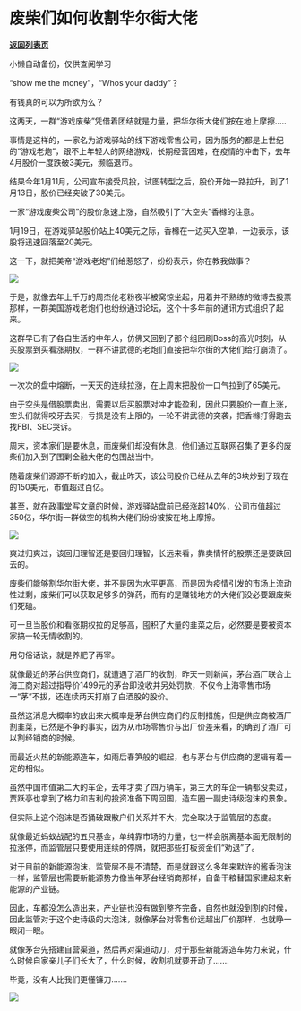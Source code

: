# 废柴们如何收割华尔街大佬

[**返回列表页**](/gzh/政事堂2019)

小懒自动备份，仅供查阅学习

“show me the money”，“Whos your daddy”？  

  

有钱真的可以为所欲为么？

  

这两天，一群“游戏废柴”凭借着团结就是力量，把华尔街大佬们按在地上摩擦.....  

  

事情是这样的，一家名为游戏驿站的线下游戏零售公司，因为服务的都是上世纪的“游戏老炮”，跟不上年轻人的网络游戏，长期经营困难，在疫情的冲击下，去年4月股价一度跌破3美元，濒临退市。

  

结果今年1月11月，公司宣布接受风投，试图转型之后，股价开始一路拉升，到了1月13日，股价已经突破了30美元。  

  

一家“游戏废柴公司”的股价急速上涨，自然吸引了“大空头”香橼的注意。

  

1月19日，在游戏驿站股价站上40美元之际，香橼在一边买入空单，一边表示，该股将迅速回落至20美元。

  

这一下，就把美帝“游戏老炮”们给惹怒了，纷纷表示，你在教我做事？  

  

![](https://mmbiz.qpic.cn/mmbiz_png/rxhS23yu8cPUFV2H8ibd59dgNZChpJbfNMGkFdDicicBf5icyiciblho6qCwNE74qJicQm5iaKOwly1MVHpk2LQS75suyg/640?wx_fmt=png)

  

于是，就像去年上千万的周杰伦老粉夜半被窝惊坐起，用着并不熟练的微博去投票那样，一群美国游戏老炮们也纷纷通过论坛，这个十多年前的通讯方式组织了起来。  

  

这群早已有了各自生活的中年人，仿佛又回到了那个组团刷Boss的高光时刻，从买股票到买看涨期权，一群不讲武德的老炮们直接把华尔街的大佬们给打崩溃了。

  

![](https://mmbiz.qpic.cn/mmbiz_png/rxhS23yu8cPUFV2H8ibd59dgNZChpJbfNVHw6p2miawaAeXVpR9L4LU8DUDvjyhJomP2dicZaR7ofKnkjMY3jFTSA/640?wx_fmt=png)

  

一次次的盘中熔断，一天天的连续拉涨，在上周末把股价一口气拉到了65美元。

  

由于空头是借股票卖出，需要以后买股票对冲才能盈利，因此只要股价一直上涨，空头们就得咬牙去买，亏损是没有上限的，一轮不讲武德的突袭，把香橼打得跑去找FBI、SEC哭诉。

  

周末，资本家们是要休息，而废柴们却没有休息，他们通过互联网召集了更多的废柴们加入到了围剿金融大佬的包围战当中。

  

随着废柴们源源不断的加入，截止昨天，该公司股价已经从去年的3块炒到了现在的150美元，市值超过百亿。  

  

甚至，就在政事堂写文章的时候，游戏驿站盘前已经涨超140%，公司市值超过350亿，华尔街一群做空的机构大佬们纷纷被按在地上摩擦。

  

![](https://mmbiz.qpic.cn/mmbiz_jpg/rxhS23yu8cPUFV2H8ibd59dgNZChpJbfNABbEJBiboD134dRJRZXcSDQRdMY8WSjsubGGnlHwBb5CzTSPknJcrHA/640?wx_fmt=jpeg)

  

爽过归爽过，该回归理智还是要回归理智，长远来看，靠卖情怀的股票还是要跌回去的。  

  

废柴们能够割华尔街大佬，并不是因为水平更高，而是因为疫情引发的市场上流动性过剩，废柴们可以获取足够多的弹药，而有的是赚钱地方的大佬们没必要跟废柴们死磕。

  

可一旦当股价和看涨期权拉的足够高，囤积了大量的韭菜之后，必然要是要被资本家搞一轮无情收割的。

  

用句俗话说，就是养肥了再宰。  

  

就像最近的茅台供应商们，就遭遇了酒厂的收割，昨天一则新闻，茅台酒厂联合上海工商对超过指导价1499元的茅台即没收并另处罚款，不仅令上海零售市场一“茅”不拔，还连续两天打崩了白酒股的股价。

  

虽然这消息大概率的放出来大概率是茅台供应商们的反制措施，但是供应商被酒厂割韭菜，已然是不争的事实，因为从市场零售价与出厂价差来看，的确到了酒厂可以割经销商的时候。  

  

而最近火热的新能源造车，如雨后春笋般的崛起，也与茅台与供应商的逻辑有着一定的相似。  

  

虽然中国市值第二大的车企，去年才卖了四万辆车，第三大的车企一辆都没卖过，贾跃亭也拿到了格力和吉利的投资准备下周回国，造车圈一副史诗级泡沫的景象。

  

但实际上这个泡沫是否捅破跟散户们关系并不大，完全取决于监管层的态度。

  

就像最近蚂蚁战配的五只基金，单纯靠市场的力量，也一样会脱离基本面无限制的拉涨停，而监管层只要使用连续的停牌，就把那些打板资金们“劝退”了。

  

对于目前的新能源泡沫，监管层不是不清楚，而是就跟这么多年来默许的酱香泡沫一样，监管层也需要新能源势力像当年茅台经销商那样，自备干粮替国家建起来新能源的产业链。

  

因此，车都没怎么造出来，产业链也没有做到整齐完备，自然也就没到割的时候，因此监管对于这个史诗级的大泡沫，就像茅台对零售价远超出厂价那样，也就睁一眼闭一眼。

  

就像茅台先搭建自营渠道，然后再对渠道动刀，对于那些新能源造车势力来说，什么时候自家亲儿子们长大了，什么时候，收割机就要开动了.......  

  

毕竟，没有人比我们更懂镰刀.......  

  

![](https://mmbiz.qpic.cn/mmbiz_jpg/rxhS23yu8cPp0iaKAfe0ZsWfgGcY72o9Nror8TicrtnlDsqzY7y4Kum4fM3X0FMEGlbvm9HvZUiaETSnLt4DHNLbQ/640?wx_fmt=jpeg)

